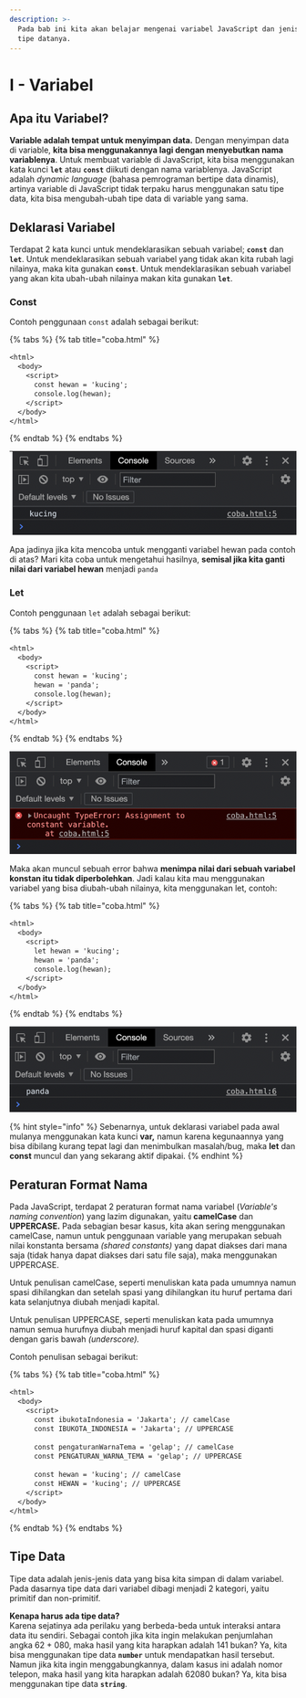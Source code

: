 ```yaml
---
description: >-
  Pada bab ini kita akan belajar mengenai variabel JavaScript dan jenis-jenis
  tipe datanya.
---
```


# I - Variabel

## Apa itu Variabel?

**Variable adalah tempat untuk menyimpan data.** Dengan menyimpan data di variable, **kita bisa menggunakannya lagi dengan menyebutkan nama variablenya**. Untuk membuat variable di JavaScript, kita bisa menggunakan kata kunci **`let`** atau **`const`** diikuti dengan nama variablenya. JavaScript adalah _dynamic language_ \(bahasa pemrograman bertipe data dinamis\), artinya variable di JavaScript tidak terpaku harus menggunakan satu tipe data, kita bisa mengubah-ubah tipe data di variable yang sama.

## Deklarasi Variabel

Terdapat 2 kata kunci untuk mendeklarasikan sebuah variabel; **`const`** dan **`let`**. Untuk mendeklarasikan sebuah variabel yang tidak akan kita rubah lagi nilainya, maka kita gunakan **`const`**. Untuk mendeklarasikan sebuah variabel yang akan kita ubah-ubah nilainya makan kita gunakan **`let`**.

### Const

Contoh penggunaan `const` adalah sebagai berikut:

{% tabs %}
{% tab title="coba.html" %}
```markup
<html>
  <body>
    <script>
      const hewan = 'kucing';
      console.log(hewan);
    </script>
  </body>
</html>
```
{% endtab %}
{% endtabs %}

![](../.gitbook/assets/screen-shot-2021-07-03-at-03.15.02.png)

Apa jadinya jika kita mencoba untuk mengganti variabel hewan pada contoh di atas? Mari kita coba untuk mengetahui hasilnya, **semisal jika kita ganti nilai dari variabel hewan** menjadi `panda`

### Let

Contoh penggunaan `let` adalah sebagai berikut:

{% tabs %}
{% tab title="coba.html" %}
```markup
<html>
  <body>
    <script>
      const hewan = 'kucing';
      hewan = 'panda';
      console.log(hewan);
    </script>
  </body>
</html>
```
{% endtab %}
{% endtabs %}

![](../.gitbook/assets/screen-shot-2021-07-03-at-04.03.01.png)

Maka akan muncul sebuah error bahwa **menimpa nilai dari sebuah variabel konstan itu tidak diperbolehkan**. Jadi kalau kita mau menggunakan variabel yang bisa diubah-ubah nilainya, kita menggunakan let, contoh:

{% tabs %}
{% tab title="coba.html" %}
```markup
<html>
  <body>
    <script>
      let hewan = 'kucing';
      hewan = 'panda';
      console.log(hewan);
    </script>
  </body>
</html>
```
{% endtab %}
{% endtabs %}

![](../.gitbook/assets/screen-shot-2021-07-04-at-12.38.07.png)

{% hint style="info" %}
Sebenarnya, untuk deklarasi variabel pada awal mulanya menggunakan kata kunci **var,** namun karena kegunaannya yang bisa dibilang kurang tepat lagi dan menimbulkan masalah/bug, maka **let** dan **const** muncul dan yang sekarang aktif dipakai.
{% endhint %}

## Peraturan Format Nama

Pada JavaScript, terdapat 2 peraturan format nama variabel \(_Variable's naming convention_\) yang lazim digunakan, yaitu **camelCase** dan **UPPERCASE.** Pada sebagian besar kasus, kita akan sering menggunakan camelCase, namun untuk penggunaan variable yang merupakan sebuah nilai konstanta bersama _\(shared constants\)_ yang dapat diakses dari mana saja \(tidak hanya dapat diakses dari satu file saja\), maka menggunakan UPPERCASE. 

Untuk penulisan camelCase, seperti menuliskan kata pada umumnya namun spasi dihilangkan dan setelah spasi yang dihilangkan itu huruf pertama dari kata selanjutnya diubah menjadi kapital.

Untuk penulisan UPPERCASE, seperti menuliskan kata pada umumnya namun semua hurufnya diubah menjadi huruf kapital dan spasi diganti dengan garis bawah _\(underscore\)._

Contoh penulisan sebagai berikut:

{% tabs %}
{% tab title="coba.html" %}
```markup
<html>
  <body>
    <script>
      const ibukotaIndonesia = 'Jakarta'; // camelCase
      const IBUKOTA_INDONESIA = 'Jakarta'; // UPPERCASE
      
      const pengaturanWarnaTema = 'gelap'; // camelCase
      const PENGATURAN_WARNA_TEMA = 'gelap'; // UPPERCASE
      
      const hewan = 'kucing'; // camelCase
      const HEWAN = 'kucing'; // UPPERCASE
    </script>
  </body>
</html>
```
{% endtab %}
{% endtabs %}

## Tipe Data

Tipe data adalah jenis-jenis data yang bisa kita simpan di dalam variabel. Pada dasarnya tipe data dari variabel dibagi menjadi 2 kategori, yaitu primitif dan non-primitif.

**Kenapa harus ada tipe data?**  
Karena sejatinya ada perilaku yang berbeda-beda untuk interaksi antara data itu sendiri. Sebagai contoh jika kita ingin melakukan penjumlahan angka 62 + 080, maka hasil yang kita harapkan adalah 141 bukan? Ya, kita bisa menggunakan tipe data **`number`** untuk mendapatkan hasil tersebut. Namun jika kita ingin menggabungkannya, dalam kasus ini adalah nomor telepon, maka hasil yang kita harapkan adalah 62080 bukan? Ya, kita bisa menggunakan tipe data **`string`**.

